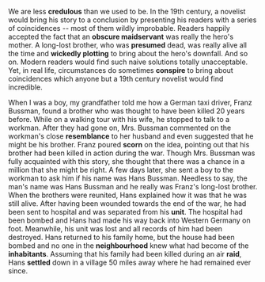 We are less **credulous** than we used to be. In the 19th century, a novelist would bring his story to a conclusion by presenting his readers with a series of coincidences -- most of them wildly improbable. Readers happily accepted the fact that an **obscure maidservant** was really the hero's mother. A long-lost brother, who was **presumed** dead, was really alive all the time and **wickedly plotting** to bring about the hero's downfall. And so on. Modern readers would find such naive solutions totally unacceptable.  Yet, in real life, circumstances do sometimes **conspire** to bring about coincidences which anyone but a 19th century novelist would find incredible.



When I was a boy, my grandfather told me how a German taxi driver, Franz Bussman, found a brother who was thought to have been killed 20 years before. While on a walking tour with his wife, he stopped to talk to a workman. After they had gone on, Mrs. Bussman commented on the workman's close **resemblance** to her husband and even suggested that he might be his brother. Franz poured **scorn** on the idea, pointing out that his brother had been killed in action during the war. Though Mrs. Bussman was fully acquainted with this story, she thought that there was a chance in a million that she might be right. A few days later, she sent a boy to the workman to ask him if his name was Hans Bussman. Needless to say, the man's name was Hans Bussman and he really was Franz's long-lost brother. When the brothers were reunited, Hans explained how it was that he was still alive. After having been wounded towards the end of the war, he had been sent to hospital and was separated from his **unit**. The hospital had been bombed and Hans had made his way back into Western Germany on foot. Meanwhile, his unit was lost and all records of him had been destroyed. Hans returned to his family home, but the house had been bombed and no one in the **neighbourhood** knew what had become of the **inhabitants**. Assuming that his family had been killed during an air **raid**, Hans **settled** down in a village 50 miles away where he had remained ever since.